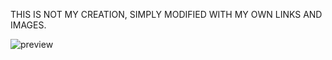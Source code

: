 THIS IS NOT MY CREATION, SIMPLY MODIFIED WITH MY OWN LINKS AND IMAGES.

![preview](https://i.imgur.com/LytTGGT.png)
